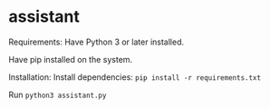 # assistant
Requirements:
  Have Python 3 or later installed.

  Have pip installed on the system.


  

Installation:
  Install dependencies:   ```pip install -r requirements.txt```




Run ```python3 assistant.py```

